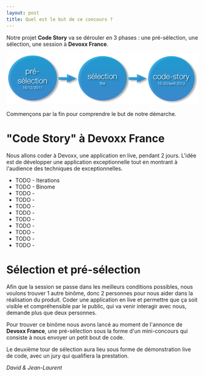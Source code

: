 ```yaml
---
layout: post
title: Quel est le but de ce concours ?
---
```


Notre projet **Code Story** va se dérouler en 3 phases : une pré-sélection, une sélection, une session à **Devoxx France**.

![Les 3 phases](/images/schema.png)

Commençons par la fin pour comprendre le but de notre démarche.

# "Code Story" à Devoxx France

Nous allons coder à Devoxx, une application en live, pendant 2 jours. L'idée est de développer une application exceptionnelle tout en montrant à l'audience des techniques de exceptionnelles.

 * TODO - Iterations
 * TODO - Binome
 * TODO - 
 * TODO -
 * TODO - 
 * TODO - 
 * TODO - 
 * TODO - 
 * TODO - 
 * TODO - 
 * TODO - 

# Sélection et pré-sélection

Afin que la session se passe dans les meilleurs conditions possibles, nous voulons trouver 1 autre binôme, donc 2 personnes pour nous aider dans la réalisation du produit. Coder une application en live et permettre que ça soit visible et compréhensible par le public, qui va venir interagir avec nous, demande plus que deux personnes.

Pour trouver ce binôme nous avons lancé au moment de l'annonce de **Devoxx France**, une pré-sélection sous la forme d'un mini-concours qui consiste à nous envoyer un petit bout de code.

Le deuxième tour de sélection aura lieu sous forme de démonstration live de code, avec un jury qui qualifiera la prestation.

*David & Jean-Laurent*
